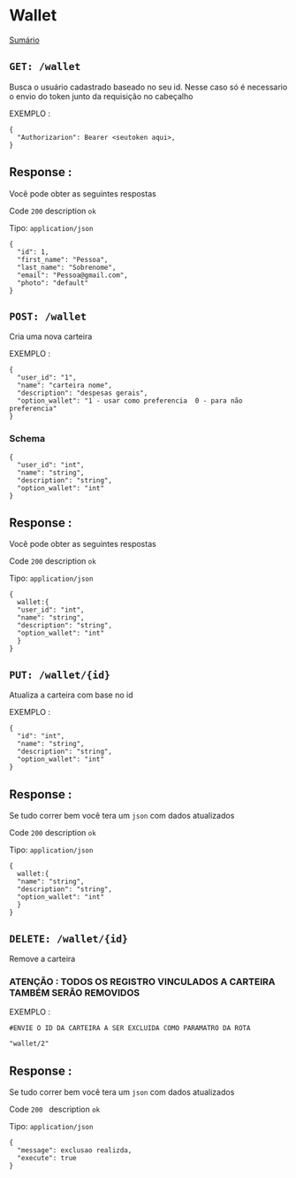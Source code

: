 # Wallet

[Sumário](/README.md)


## `GET: /wallet`

Busca o usuário cadastrado baseado no seu id.
Nesse caso só é necessario o envio do token junto da requisição no cabeçalho

EXEMPLO :

```
{
  "Authorizarion": Bearer <seutoken aqui>,
}
```

## Response :

Você pode obter as seguintes respostas

Code `200` description `ok`

Tipo: `application/json`

```
{
  "id": 1,
  "first_name": "Pessoa",
  "last_name": "Sobrenome",
  "email": "Pessoa@gmail.com",
  "photo": "default"
}

```
## `POST: /wallet`

Cria uma nova carteira

EXEMPLO :

```
{
  "user_id": "1",
  "name": "carteira nome",
  "description": "despesas gerais",
  "option_wallet": "1 - usar como preferencia  0 - para não preferencia"
}
```

### Schema

```
{
  "user_id": "int",
  "name": "string",
  "description": "string",
  "option_wallet": "int"
}
```

## Response :

Você pode obter as seguintes respostas

Code `200` description `ok`

Tipo: `application/json`

```
{ 
  wallet:{
  "user_id": "int",
  "name": "string",
  "description": "string",
  "option_wallet": "int"
  }
}  

```


## `PUT: /wallet/{id}`

Atualiza a carteira com base no id 

EXEMPLO :

``` 
{
  "id": "int",
  "name": "string",
  "description": "string",
  "option_wallet": "int"
}

```

## Response :

Se tudo correr bem você tera um `json` com dados atualizados

Code `200` description `ok`

Tipo: `application/json`

```
{ 
  wallet:{
  "name": "string",
  "description": "string",
  "option_wallet": "int"
  }
}  

```

## `DELETE: /wallet/{id}`

Remove a carteira 

### ATENÇÃO : TODOS OS REGISTRO VINCULADOS A CARTEIRA TAMBÉM SERÃO REMOVIDOS 

EXEMPLO :

``` 
#ENVIE O ID DA CARTEIRA A SER EXCLUIDA COMO PARAMATRO DA ROTA

"wallet/2"

```

## Response :

Se tudo correr bem você tera um `json` com dados atualizados

Code `200 ` description `ok`

Tipo: `application/json`

```
{ 
  "message": exclusao realizda,
  "execute": true
}  

```
